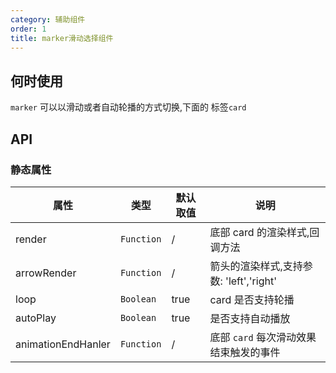 ```yaml
---
category: 辅助组件
order: 1
title: marker滑动选择组件
---
```



## 何时使用

`marker` 可以以滑动或者自动轮播的方式切换,下面的 标签`card`

## API


### 静态属性

| 属性       |  类型 | 默认取值 | 说明     |
|-----------|-----------|-------|-----|
| render  | `Function`  | /   | 底部 card 的渲染样式,回调方法 |
| arrowRender  | `Function` | / | 箭头的渲染样式,支持参数: 'left','right' |
| loop  | `Boolean` | true | card 是否支持轮播 |
| autoPlay  | `Boolean` | true | 是否支持自动播放 |
| animationEndHanler | `Function` | / | 底部 `card` 每次滑动效果结束触发的事件 |



